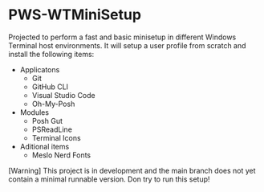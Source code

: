 # PWS-WTMiniSetup

Projected to perform a fast and basic minisetup in different Windows Terminal host environments. It will setup a user profile from scratch and install the following items:
- Applicatons
    - Git
    - GitHub CLI
    - Visual Studio Code
    - Oh-My-Posh
- Modules
    - Posh Gut
    - PSReadLine
    - Terminal Icons
- Aditional items
    - Meslo Nerd Fonts

[Warning] This project is in development and the main branch does not yet contain a minimal runnable version. Don try to run this setup!
